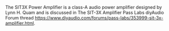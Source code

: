 The SIT3X Power Amplifier is a class-A audio power amplifier designed by Lynn H. Quam
and is discussed in The SIT-3X Amplifier Pass Labs diyAudio Forum thread https://www.diyaudio.com/forums/pass-labs/353999-sit-3x-amplifier.html.

